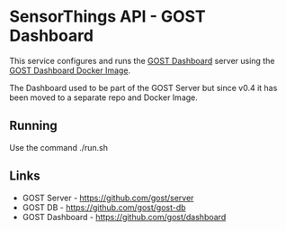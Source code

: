 # SensorThings API - GOST Dashboard

This service configures and runs 
the  [GOST Dashboard](https://github.com/gost/dashboard) server using 
the [GOST Dashboard Docker Image](https://store.docker.com/community/images/geodan/gost-dashboard).

The Dashboard used to be part of the GOST Server but since v0.4 it has 
been moved to a separate repo and Docker Image.

## Running

Use the command ./run.sh

## Links

* GOST Server - https://github.com/gost/server
* GOST DB - https://github.com/gost/gost-db
* GOST Dashboard - https://github.com/gost/dashboard
